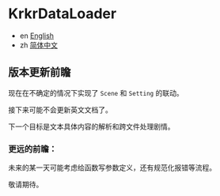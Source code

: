 # KrkrDataLoader

- en [English](docs/README-en.md)
- zh [简体中文](docs/README-zh.md)

## 版本更新前瞻

现在在不确定的情况下实现了 ``Scene`` 和 ``Setting`` 的联动。

接下来可能不会更新英文文档了。

下一个目标是文本具体内容的解析和跨文件处理剧情。

### 更远的前瞻：

未来的某一天可能考虑给函数写参数定义，还有规范化报错等流程。

敬请期待。